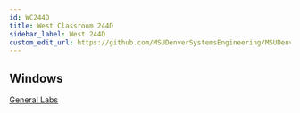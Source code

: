 ```yaml
---
id: WC244D
title: West Classroom 244D
sidebar_label: West 244D
custom_edit_url: https://github.com/MSUDenverSystemsEngineering/MSUDenverSystemsEngineering.github.io/edit/source/docs/lab-WC244D.md
---
```


## Windows
[General Labs](image-win-generallabs.md)
